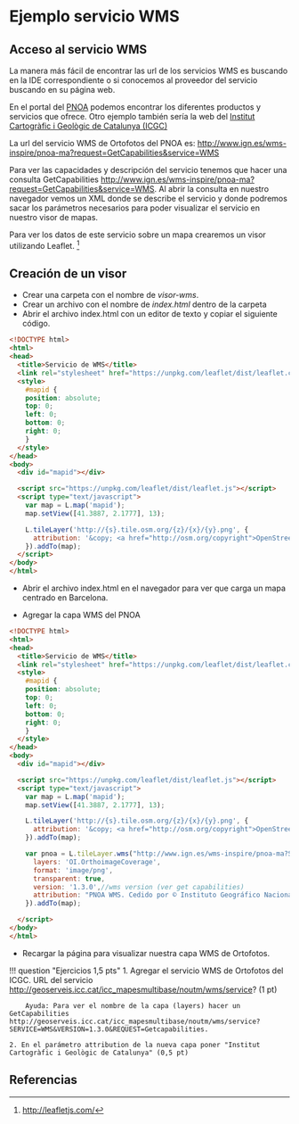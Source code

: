 # Ejemplo servicio WMS

## Acceso al servicio WMS

La manera más fácil de encontrar las url de los servicios WMS es buscando en la IDE correspondiente o si conocemos al proveedor del servicio buscando en su página web.

En el portal del [PNOA](https://pnoa.ign.es/) podemos encontrar los diferentes productos y servicios que ofrece. Otro ejemplo también sería la web del [Institut Cartogràfic i Geològic de Catalunya (ICGC)](https://icgc.cat/Administracio-i-empresa/Serveis/Geoinformacio-en-linia-Geoserveis) 

La url del servicio WMS de Ortofotos del PNOA es: http://www.ign.es/wms-inspire/pnoa-ma?request=GetCapabilities&service=WMS

Para ver las capacidades y descripción del servicio tenemos que hacer una consulta GetCapabilities http://www.ign.es/wms-inspire/pnoa-ma?request=GetCapabilities&service=WMS. Al abrir la consulta en nuestro navegador vemos un XML donde se describe el servicio y donde podremos sacar los parámetros necesarios para poder visualizar el servicio en nuestro visor de mapas.

Para ver los datos de este servicio sobre un mapa crearemos un visor utilizando Leaflet. [^1]

## Creación de un visor

- Crear una carpeta con el nombre de *visor-wms*.
- Crear un archivo con el nombre de *index.html* dentro de la carpeta
- Abrir el archivo index.html con un editor de texto y copiar el siguiente código.

```html
<!DOCTYPE html>
<html>
<head>
  <title>Servicio de WMS</title>
  <link rel="stylesheet" href="https://unpkg.com/leaflet/dist/leaflet.css"/>
  <style>
    #mapid {
    position: absolute;
    top: 0;
    left: 0;
    bottom: 0;
    right: 0;
    }
  </style>
</head>
<body>
  <div id="mapid"></div>

  <script src="https://unpkg.com/leaflet/dist/leaflet.js"></script>
  <script type="text/javascript">
    var map = L.map('mapid');
    map.setView([41.3887, 2.1777], 13);

    L.tileLayer('http://{s}.tile.osm.org/{z}/{x}/{y}.png', {
      attribution: '&copy; <a href="http://osm.org/copyright">OpenStreetMap</a> contributors'
    }).addTo(map);
  </script>
</body>
</html>
```

- Abrir el archivo index.html en el navegador para ver que carga un mapa centrado en Barcelona.

- Agregar la capa WMS del PNOA

```html hl_lines="28 29 30 31 32 33 34"
<!DOCTYPE html>
<html>
<head>
  <title>Servicio de WMS</title>
  <link rel="stylesheet" href="https://unpkg.com/leaflet/dist/leaflet.css"/>
  <style>
    #mapid {
    position: absolute;
    top: 0;
    left: 0;
    bottom: 0;
    right: 0;
    }
  </style>
</head>
<body>
  <div id="mapid"></div>

  <script src="https://unpkg.com/leaflet/dist/leaflet.js"></script>
  <script type="text/javascript">
    var map = L.map('mapid');
    map.setView([41.3887, 2.1777], 13);

    L.tileLayer('http://{s}.tile.osm.org/{z}/{x}/{y}.png', {
      attribution: '&copy; <a href="http://osm.org/copyright">OpenStreetMap</a> contributors'
    }).addTo(map);

    var pnoa = L.tileLayer.wms("http://www.ign.es/wms-inspire/pnoa-ma?SERVICE=WMS&", {
      layers: 'OI.OrthoimageCoverage',
      format: 'image/png',
      transparent: true,
      version: '1.3.0',//wms version (ver get capabilities)
      attribution: "PNOA WMS. Cedido por © Instituto Geográfico Nacional de España"
    }).addTo(map);

  </script>
</body>
</html>
```

- Recargar la página para visualizar nuestra capa WMS de Ortofotos.

!!! question "Ejercicios 1,5 pts"
	  1. Agregar el servicio WMS de Ortofotos del ICGC. URL del servicio http://geoserveis.icc.cat/icc_mapesmultibase/noutm/wms/service? (1 pt)
    
        Ayuda: Para ver el nombre de la capa (layers) hacer un GetCapabilities http://geoserveis.icc.cat/icc_mapesmultibase/noutm/wms/service?SERVICE=WMS&VERSION=1.3.0&REQUEST=Getcapabilities.
    
    2. En el parámetro attribution de la nueva capa poner "Institut Cartogràfic i Geològic de Catalunya" (0,5 pt)


## Referencias
[^1]: http://leafletjs.com/